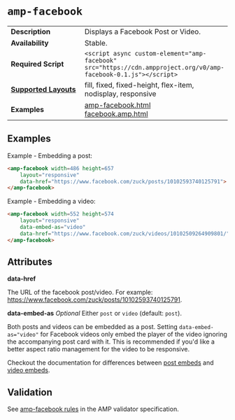 <!---
Copyright 2015 The AMP HTML Authors. All Rights Reserved.

Licensed under the Apache License, Version 2.0 (the "License");
you may not use this file except in compliance with the License.
You may obtain a copy of the License at

      http://www.apache.org/licenses/LICENSE-2.0

Unless required by applicable law or agreed to in writing, software
distributed under the License is distributed on an "AS-IS" BASIS,
WITHOUT WARRANTIES OR CONDITIONS OF ANY KIND, either express or implied.
See the License for the specific language governing permissions and
limitations under the License.
-->

# <a name="amp-facebook"></a> `amp-facebook`

<table>
  <tr>
    <td width="40%"><strong>Description</strong></td>
    <td>Displays a Facebook Post or Video. </td>
  </tr>
  <tr>
    <td width="40%"><strong>Availability</strong></td>
    <td>Stable.</td>
  </tr>
  <tr>
    <td width="40%"><strong>Required Script</strong></td>
    <td><code>&lt;script async custom-element="amp-facebook" src="https://cdn.ampproject.org/v0/amp-facebook-0.1.js">&lt;/script></code></td>
  </tr>
  <tr>
    <td class="col-fourty"><strong><a href="https://www.ampproject.org/docs/guides/responsive/control_layout.html">Supported Layouts</a></strong></td>
    <td>fill, fixed, fixed-height, flex-item, nodisplay, responsive</td>
  </tr>
  <tr>
    <td width="40%"><strong>Examples</strong></td>
    <td><a href="https://ampbyexample.com/components/amp-facebook">amp-facebook.html</a><br /><a href="https://github.com/ampproject/amphtml/blob/master/examples/facebook.amp.html">facebook.amp.html</a></td>
  </tr>
</table>

## Examples

Example - Embedding a post:
```html
<amp-facebook width=486 height=657
    layout="responsive"
    data-href="https://www.facebook.com/zuck/posts/10102593740125791">
</amp-facebook>
```

Example - Embedding a video:
```html
<amp-facebook width=552 height=574
    layout="responsive"
    data-embed-as="video"
    data-href="https://www.facebook.com/zuck/videos/10102509264909801/">
</amp-facebook>
```

## Attributes

**data-href**

The URL of the facebook post/video. For example: https://www.facebook.com/zuck/posts/10102593740125791.

**data-embed-as**
_Optional_
Either `post` or `video` (default: `post`).

Both posts and videos can be embedded as a post. Setting `data-embed-as="video"` for Facebook videos only embed the player of the video ignoring the accompanying post card with it. This is recommended if you'd like a better aspect ratio management for the video to be responsive.  

Checkout the documentation for differences between [post embeds](https://developers.facebook.com/docs/plugins/embedded-posts) and [video embeds](https://developers.facebook.com/docs/plugins/embedded-video-player).

## Validation

See [amp-facebook rules](https://github.com/ampproject/amphtml/blob/master/extensions/amp-facebook/0.1/validator-amp-facebook.protoascii) in the AMP validator specification.
